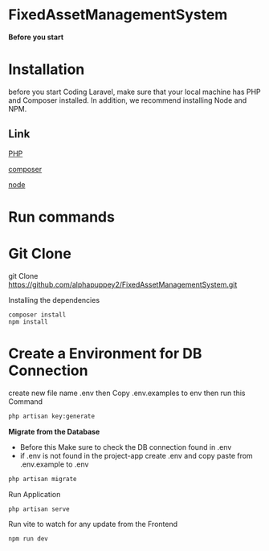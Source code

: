 # FixedAssetManagementSystem

**Before you start**

# **Installation** 

before you start Coding Laravel, make sure that your local machine has PHP and Composer installed. In addition, we recommend installing Node and NPM.
## Link
[PHP](https://www.php.net/)

[composer](https://getcomposer.org/)

[node](https://nodejs.org/en)


# Run commands #

# Git Clone
git Clone https://github.com/alphapuppey2/FixedAssetManagementSystem.git

Installing the dependencies	

    composer install
    npm install

# Create a Environment for DB Connection
create new file name .env then Copy .env.examples to env then run this Command
```bash
php artisan key:generate
```

**Migrate from the Database**

- Before this Make sure to check the DB connection found in .env
- if .env is not found in the project-app create .env and copy paste from .env.example to .env 

```bash
php artisan migrate
```
Run Application
```bash
php artisan serve
```
Run vite to watch for any update from the Frontend
  ```bash
npm run dev
```
